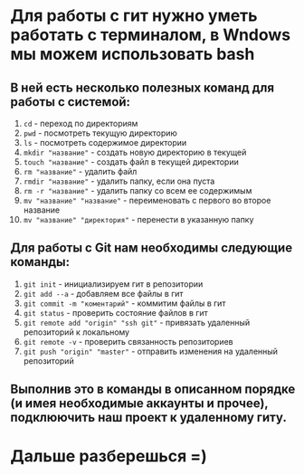 # Для работы с гит нужно уметь работать с терминалом, в Wndows мы можем использовать bash
## В ней есть несколько полезных команд для работы с системой:
1. ```cd``` - переход по директориям
2. ```pwd``` - посмотреть текущую директорию
3. ```ls``` - посмотреть содержимое директории
4. ```mkdir "название"``` - создать новую директорию в текущей
5. ```touch "название"``` - создать файл в текущей директории
6. ```rm "название"``` - удалить файл
7. ```rmdir "название"``` - удалить папку, если она пуста
8. ```rm -r "название"``` - удалить папку со всем ее содержимым
9. ```mv "название" "название"``` - переименовать с первого во второе название
10. ```mv "название" "директория"``` - перенести в указанную папку
## Для работы с Git нам необходимы следующие команды:
1. ```git init``` - инициализируем гит в репозитории
2. ```git add --a``` - добавляем все файлы в гит
3. ```git commit -m "коментарий"``` - коммитим файлы в гит
4. ```git status``` - проверить состояние файлов в гит
5. ```git remote add "origin" "ssh git"``` - привязать удаленный репозиторий к локальному
6. ```git remote -v``` - проверить связанность репозиториев
4. ```git push "origin" "master"``` - отправить изменения на удаленный репозиторий
## Выполнив это в команды в описанном порядке (и имея необходимые аккаунты и прочее), подклюючить наш проект к удаленному гиту.
# Дальше разберешься =)
 